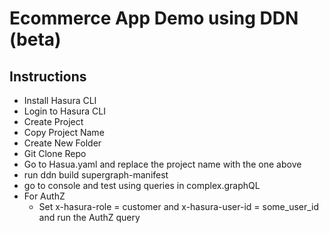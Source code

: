 # Ecommerce App Demo using DDN (beta)

<!-- ![Alt text](ddn_beta_ecommerce/ecommappschema.png "Title") -->

## Instructions

- Install Hasura CLI
- Login to Hasura CLI
- Create Project
- Copy Project Name
- Create New Folder
- Git Clone Repo
- Go to Hasua.yaml and replace the project name with the one above
- run ddn build supergraph-manifest
- go to console and test using queries in complex.graphQL
- For AuthZ
  - Set x-hasura-role = customer and x-hasura-user-id = some_user_id and run the AuthZ query
